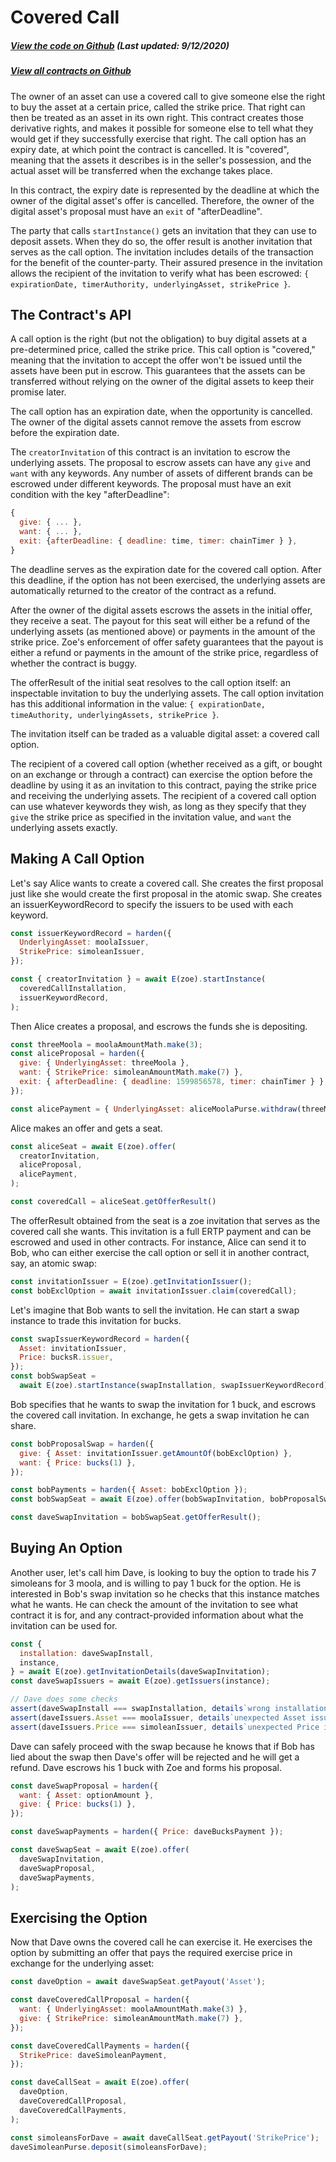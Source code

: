 # Covered Call

<Zoe-Version/>

##### [View the code on Github](https://github.com/Agoric/agoric-sdk/blob/f29591519809dbadf19db0a26f38704d87429b89/packages/zoe/src/contracts/coveredCall.js) (Last updated: 9/12/2020)
##### [View all contracts on Github](https://github.com/Agoric/agoric-sdk/tree/master/packages/zoe/src/contracts)

The owner of an asset can use a covered call to give someone else the right
to buy the asset at a certain price, called the strike price. That right
can then be treated as an asset in its own right. This contract creates
those derivative rights, and makes it possible for someone else to tell
what they would get if they successfully exercise that right. The call
option has an expiry date, at which point the contract is cancelled. It is
"covered", meaning that the assets it describes is in the seller's
possession, and the actual asset will be transferred when the exchange takes
place.

In this contract, the expiry date is represented by the deadline at which
the owner of the digital asset's offer is cancelled. Therefore, the owner
of the digital asset's proposal must have an `exit` of "afterDeadline".

The party that calls `startInstance()` gets an invitation that they can use
to deposit assets. When they do so, the offer result is another invitation
that serves as the call option. The invitation includes details of the
transaction for the benefit of the counter-party. Their assured presence in
the invitation allows the recipient of the invitation to verify what has
been escrowed: `{ expirationDate, timerAuthority, underlyingAsset,
strikePrice }`.

## The Contract's API

A call option is the right (but not the obligation) to buy digital assets
at a pre-determined price, called the strike price. This call option is
"covered," meaning that the invitation to accept the offer won't be issued
until the assets have been put in escrow. This guarantees that the assets
can be transferred without relying on the owner of the digital assets to
keep their promise later.

The call option has an expiration date, when the opportunity is
cancelled. The owner of the digital assets cannot remove the assets from
escrow before the expiration date.

The `creatorInvitation` of this contract is an invitation to escrow the
underlying assets. The proposal to escrow assets can have any `give` and
`want` with any keywords. Any number of assets of different brands can be
escrowed under different keywords. The proposal must have an exit condition
with the key "afterDeadline":

``` js
{
  give: { ... },
  want: { ... },
  exit: {afterDeadline: { deadline: time, timer: chainTimer } },
}
```

The deadline serves as the expiration date for the covered call
option. After this deadline, if the option has not been exercised, the
underlying assets are automatically returned to the creator of the contract
as a refund.

After the owner of the digital assets escrows the assets in the initial
offer, they receive a seat. The payout for this seat will either be a
refund of the underlying assets (as mentioned above) or payments in the
amount of the strike price. Zoe's enforcement of offer safety guarantees
that the payout is either a refund or payments in the amount of the strike
price, regardless of whether the contract is buggy.

The offerResult of the initial seat resolves to the call option itself: an
inspectable invitation to buy the underlying assets. The call option
invitation has this additional information in the value: `{ expirationDate,
timeAuthority, underlyingAssets, strikePrice }`.

The invitation itself can be traded as a valuable digital asset: a
covered call option.

The recipient of a covered call option (whether received as a gift, or
bought on an exchange or through a contract) can exercise the option before
the deadline by using it as an invitation to this contract, paying the
strike price and receiving the underlying assets. The recipient of a
covered call option can use whatever keywords they wish, as long as they
specify that they `give` the strike price as specified in the invitation
value, and `want` the underlying assets exactly.


## Making A Call Option

Let's say Alice wants to create a covered call. She creates the first proposal
just like she would create the first proposal in the atomic swap. She creates an
issuerKeywordRecord to specify the issuers to be used with each keyword.

```js
const issuerKeywordRecord = harden({
  UnderlyingAsset: moolaIssuer,
  StrikePrice: simoleanIssuer,
});

const { creatorInvitation } = await E(zoe).startInstance(
  coveredCallInstallation,
  issuerKeywordRecord,
);
```

Then Alice creates a proposal, and  escrows the funds she is depositing.

```js
const threeMoola = moolaAmountMath.make(3);
const aliceProposal = harden({
  give: { UnderlyingAsset: threeMoola },
  want: { StrikePrice: simoleanAmountMath.make(7) },
  exit: { afterDeadline: { deadline: 1599856578, timer: chainTimer } },
});

const alicePayment = { UnderlyingAsset: aliceMoolaPurse.withdraw(threeMoola) };
```

Alice makes an offer and gets a seat.

```js
const aliceSeat = await E(zoe).offer(
  creatorInvitation,
  aliceProposal,
  alicePayment,
);

const coveredCall = aliceSeat.getOfferResult()
```

The offerResult obtained from the seat is a zoe invitation that serves as the
covered call she wants.  This invitation is a full ERTP payment and can be
escrowed and used in other contracts. For instance, Alice can send it to Bob,
who can either exercise the call option or sell it in another contract, say, an
atomic swap:

```js
const invitationIssuer = E(zoe).getInvitationIssuer();
const bobExclOption = await invitationIssuer.claim(coveredCall);
```

Let's imagine that Bob wants to sell the invitation.  He can start a swap
instance to trade this invitation for bucks.

```js
const swapIssuerKeywordRecord = harden({
  Asset: invitationIssuer,
  Price: bucksR.issuer,
});
const bobSwapSeat =
  await E(zoe).startInstance(swapInstallation, swapIssuerKeywordRecord);
```
  
Bob specifies that he wants to swap the invitation for 1 buck, and escrows
the covered call invitation. In exchange, he gets a swap invitation he can
share.

```js
const bobProposalSwap = harden({
  give: { Asset: invitationIssuer.getAmountOf(bobExclOption) },
  want: { Price: bucks(1) },
});

const bobPayments = harden({ Asset: bobExclOption });
const bobSwapSeat = await E(zoe).offer(bobSwapInvitation, bobProposalSwap, bobPayments);

const daveSwapInvitation = bobSwapSeat.getOfferResult();
```

## Buying An Option

Another user, let's call him Dave, is looking to buy the option to trade
his 7 simoleans for 3 moola, and is willing to pay 1 buck for the
option. He is interested in Bob's swap invitation so he checks that this
instance matches what he wants. He can check the amount of the invitation
to see what contract it is for, and any contract-provided information about
what the invitation can be used for.

```js
const {
  installation: daveSwapInstall,
  instance,
} = await E(zoe).getInvitationDetails(daveSwapInvitation);
const daveSwapIssuers = await E(zoe).getIssuers(instance);

// Dave does some checks
assert(daveSwapInstall === swapInstallation, details`wrong installation`);
assert(daveIssuers.Asset === moolaIssuer, details`unexpected Asset issuer`);
assert(daveIssuers.Price === simoleanIssuer, details`unexpected Price issuer`);
```

Dave can safely proceed with the swap because he knows that if Bob has lied
about the swap then Dave's offer will be rejected and he will get a refund.
Dave escrows his 1 buck with Zoe and forms his proposal.

```js
const daveSwapProposal = harden({
  want: { Asset: optionAmount },
  give: { Price: bucks(1) },
});

const daveSwapPayments = harden({ Price: daveBucksPayment });

const daveSwapSeat = await E(zoe).offer(
  daveSwapInvitation,
  daveSwapProposal,
  daveSwapPayments,
);
```

## Exercising the Option

Now that Dave owns the covered call he can exercise it. He exercises the
option by submitting an offer that pays the required exercise price in
exchange for the underlying asset:

```js
const daveOption = await daveSwapSeat.getPayout('Asset');

const daveCoveredCallProposal = harden({
  want: { UnderlyingAsset: moolaAmountMath.make(3) },
  give: { StrikePrice: simoleanAmountMath.make(7) },
});

const daveCoveredCallPayments = harden({
  StrikePrice: daveSimoleanPayment,
});

const daveCallSeat = await E(zoe).offer(
  daveOption,
  daveCoveredCallProposal,
  daveCoveredCallPayments,
);

const simoleansForDave = await daveCallSeat.getPayout('StrikePrice');
daveSimoleanPurse.deposit(simoleansForDave);
```
